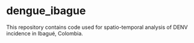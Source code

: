 # dengue_ibague
This repository contains code used for spatio-temporal analysis of DENV incidence in Ibagué, Colombia.
